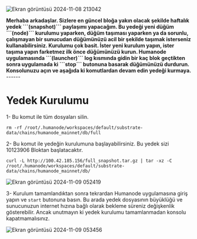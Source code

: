 ![Ekran görüntüsü 2024-11-08 213042](https://github.com/user-attachments/assets/a500a951-735e-4356-b76a-0ab0fc9b8afb)

<b>
Merhaba arkadaşlar. Sizlere en güncel bloğa yakın olacak şekilde haftalık yedek ```(snapshot)``` paylaşımı yapacağım. Bu yedeği yeni düğüm ```(node)``` kurulumu yaparken, düğüm taşıması yaparken ya da sorunlu, çalışmayan bir sunucudan düğümünüzü acil bir şekilde taşımak isterseniz kullanabilirsiniz.
</b>

<b>
Kurulumu çok basit. İster yeni kurulum yapın, ister taşıma yapın farketmez ilk önce düğümünüzü kurun. Humanode uygulamasında ```(launcher)``` log kısmında gidin bir kaç blok geçtikten sonra uygulamada ki ```stop``` butonuna basarak düğümünüzü durdurun. Konsolunuzu açın ve aşağıda ki komutlardan devam edin yedeği kurmaya.
</b>
------

# Yedek Kurulumu

1- Bu komut ile tüm dosyaları silin.
```
rm -rf /root/.humanode/workspaces/default/substrate-data/chains/humanode_mainnet/db/full
```

2- Bu komut ile yedeğin kurulumuna başlayabilirsiniz. Bu yedek sizi 10123906 Bloktan başlatacaktır.
```
curl -L http://100.42.185.156/full_snapshot.tar.gz | tar -xz -C /root/.humanode/workspaces/default/substrate-data/chains/humanode_mainnet/db/
```
![Ekran görüntüsü 2024-11-09 052419](https://github.com/user-attachments/assets/977c976e-0454-49b9-8045-22be6a32e5e8)

3- Kurulum tamamlandıktan sonra tekrardan Humanode uygulamasına giriş yapın ve ```start``` butonuna basın. Bu arada yedek dosyasının büyüklüğü ve sunucunuzun internet hızına bağlı olarak bekleme süreniz değişkenlik gösterebilir. Ancak unutmayın ki yedek kurulumu tamamlanmadan konsolu kapatmamalısınız.

![Ekran görüntüsü 2024-11-09 053456](https://github.com/user-attachments/assets/e1ed2d62-07f2-4d33-8516-d2c4788e86f5)

